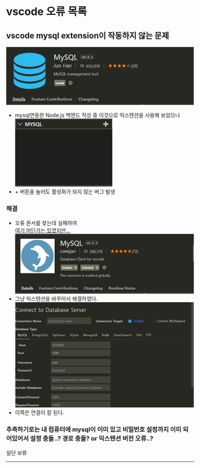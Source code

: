 # vscode 오류 목록

## vscode mysql extension이 작동하지 않는 문제
![mysql1](../../public/issue/mysql_1.PNG)  
- mysql연동한 Node.js 백엔드 작성 중 이것으로 익스텐션을 사용해 보았으나  
![mysql2](../../public/issue/mysql_3.PNG)  
- &#43; 버튼을 눌러도 활성화가 되지 않는 버그 발생  

### 해결
- 오류 문서를 찾는데 실패하여  
[여기 어딘가는 있겠지만...](https://github.com/formulahendry/vscode-mysql/issues)  
![mysql3](../../public/issue/mysql_2.PNG)  
- 그냥 익스텐션을 바꾸어서 해결하였다.  
![mysql4](../../public/issue/mysql_4.PNG)  
- 이쪽은 연결이 잘 된다.  

### 추측하기로는 내 컴퓨터에 mysql이 이미 있고 비밀번호 설정까지 이미 되어있어서 설정 충돌..? 경로 충돌? or 익스텐션 버전 오류..? 
일단 보류

---

